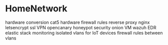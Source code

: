 # HomeNetwork



hardware conversion cat5
hardware
firewall rules
reverse proxy nginx
letsencrypt ssl
VPN
opencanary honeypot
security onion VM
wazuh EDR
elastic stack monitoring
isolated vlans for IoT devices
firewall rules between vlans
